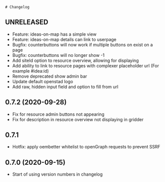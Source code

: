 	# Changelog

## UNRELEASED
* Feature: ideas-on-map has a simple view
* Feature: ideas-on-map details can link to userpage
* Bugfix: counterbuttons will now work if multiple buttons on exist on a page
* Bugfix: counterbuttons will no longer show -1
* Add siteId option to resource overview, allowing for displaying
* Add ability to link to resource pages with complexer placeholder url (For example #idea:id)
* Remove deprecated show admin bar
* Update default openstad logo
* Add raw, hidden input field and option to fill from url

## 0.7.2 (2020-09-28)
* Fix for resource admin buttons not appearing
* Fix for description in resource overview not displaying in gridder

## 0.7.1
* Hotfix: apply oembetter whitelist to openGraph requests to prevent SSRF

## 0.7.0 (2020-09-15)
* Start of using version numbers in changelog
